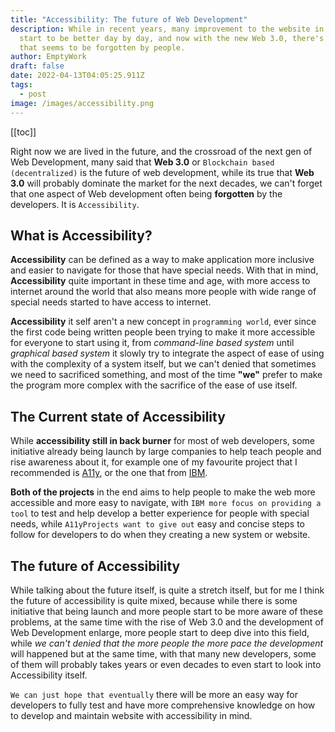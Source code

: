 ```yaml
---
title: "Accessibility: The future of Web Development"
description: While in recent years, many improvement to the website in general
  start to be better day by day, and now with the new Web 3.0, there's one front
  that seems to be forgotten by people.
author: EmptyWork
draft: false
date: 2022-04-13T04:05:25.911Z
tags:
  - post
image: /images/accessibility.png
---
```


[[toc]]

Right now we are lived in the future, and the crossroad of the next gen of Web Development, many said that **Web 3.0** or `Blockchain based (decentralized)` is the future of web development, while its true that **Web 3.0** will probably dominate the market for the next decades, we can't forget that one aspect of Web development often being **forgotten** by the developers. It is `Accessibility`.

## What is Accessibility?

**Accessibility** can be defined as a way to make application more inclusive and easier to navigate for those that have special needs. With that in mind, **Accessibility** quite important in these time and age, with more access to internet around the world that also means more people with wide range of special needs started to have access to internet.



**Accessibility** it self aren't a new concept in `programming world`, ever since the first code being written people been trying to make it more accessible for everyone to start using it, from _command-line based system_ until _graphical based system_ it slowly try to integrate the aspect of ease of using with the complexity of a system itself, but we can't denied that sometimes we need to sacrificed something, and most of the time **"we"** prefer to make the program more complex with the sacrifice of the ease of use itself.

## The Current state of Accessibility

While **accessibility still in back burner** for most of web developers, some initiative already being launch by large companies to help teach people and rise awareness about it, for example one of my favourite project that I recommended is [A11y](https://www.a11yproject.com/), or the one that from [IBM](https://www.ibm.com/able/).

**Both of the projects** in the end aims to help people to make the web more accessible and more easy to navigate, with `IBM more focus on providing a tool` to test and help develop a better experience for people with special needs, while `A11yProjects want to give out` easy and concise steps to follow for developers to do when they creating a new system or website.

## The future of Accessibility

While talking about the future itself, is quite a stretch itself, but for me I think the future of accessibility is quite mixed, because while there is some initiative that being launch and more people start to be more aware of these problems, at the same time with the rise of Web 3.0 and the development of Web Development enlarge, more people start to deep dive into this field, while *we can't denied that the more people the more pace the development* will happened but at the same time, with that many new developers, some of them will probably takes years or even decades to even start to look into Accessibility itself.

`We can just hope that eventually` there will be more an easy way for developers to fully test and have more comprehensive knowledge on how to develop and maintain website with accessibility in mind.